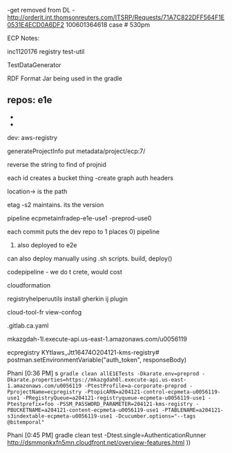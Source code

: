 -get removed from DL -  http://orderit.int.thomsonreuters.com/ITSRP/Requests/71A7C822DFF564F1E0531E4ECD0A6DF2
100601364618 case # 530pm 






ECP Notes:

inc1120176
registry test-util

TestDataGenerator

RDF Format Jar being used in the gradle

repos:
e1e
-
-
-

dev: aws-registry

generateProjectInfo
put metadata/project/ecp:7/

reverse the string to find of projnid

each id creates a bucket thing
 -create graph
 auth headers

 location-> is the path

 etag -s2 maintains. its the version

 pipeline
 ecpmetainfradep-e1e-use1
 -preprod-use0

 each commit puts the dev repo to 1 places
 0) pipeline
 1) also deployed to e2e

 can also deploy manually using .sh scripts. build, deploy()
 
 codepipeline - we do t crete, would cost
 
 cloudformation
 
 registryhelperuutils
  install gherkin ij plugin
  
  cloud-tool-fr view-confog
  
  .gitlab.ca.yaml
  
  
  mkazgdah-1l.execute-api.us-east-1.amazonaws.com/u0056119
  
  ecpregistry
  KYtlaws_Jtt16474O204121-kms-registry#
  postman.setEnvironmentVariable("auth_token", responseBody)
  
  Phani [0:36 PM] s
  ```gradle clean allE1ETests -Dkarate.env=preprod -Dkarate.properties=https://mkazgdah0l.execute-api.us-east-1.amazonaws.com/u0056119 -PtestProfile=a-corporate-preprod -PprojectName=ecpregistry -PtopicARN=a204121-control-ecpmeta-u0056119-use1 -PRegistryQueue=a204121-registryqueue-ecpmeta-u0056119-use1 -Ptestprefix=foo -PSSM_PASSWORD_PARAMETER=204121-kms-registry -PBUCKETNAME=a204121-content-ecpmeta-u0056119-use1 -PTABLENAME=a204121-s3indextable-ecpmeta-u0056119-use1 -Dcucumber.options="--tags @bitemporal"```
  
  Phani [0:45 PM]
  gradle clean test -Dtest.single=AuthenticationRunner
  http://dsmmonkxfn5mn.cloudfront.net/overview-features.html
  ))
